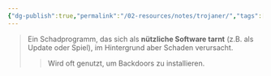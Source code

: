 ```yaml
---
{"dg-publish":true,"permalink":"/02-resources/notes/trojaner/","tags":["informatik/malware","it-sicherheit"],"noteIcon":"","updated":"2025-09-10T16:33:59.876+02:00"}
---
```


>Ein Schadprogramm, das sich als **nützliche Software tarnt** (z.B. als Update oder Spiel), im Hintergrund aber Schaden verursacht.  
>>Wird oft genutzt, um Backdoors zu installieren.